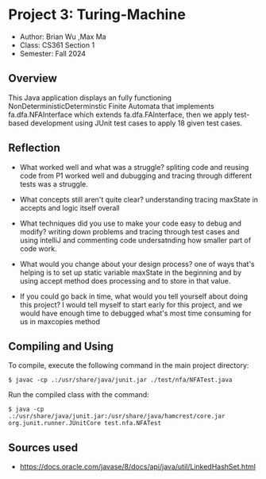 # Project 3: Turing-Machine

* Author: Brian Wu ,Max Ma
* Class: CS361 Section 1
* Semester: Fall 2024 

## Overview
This Java application displays an fully functioning NonDeterministicDeterminstic Finite Automata that implements fa.dfa.NFAInterface which extends fa.dfa.FAInterface, then we apply test-based development using JUnit test cases to apply 18 given test cases.


## Reflection

- What worked well and what was a struggle? 
  spliting code and reusing code from P1 worked well and dubugging and tracing through different tests was a struggle.

- What concepts still aren't quite clear?
understanding tracing maxState in accepts and logic itself overall
  
- What techniques did you use to make your code easy to debug and modify?
writing down problems and tracing through test cases and using intelliJ and commenting code undersatnding how smaller part of code work.
  
- What would you change about your design process?
one of ways that's helping is to set up static variable maxState in the beginning and by using accept method does processing and to store in that value.

- If you could go back in time, what would you tell yourself about doing this project?
  I would tell myself to start early for this project, and we would have enough time to debugged what's most time consuming for us in maxcopies method 

## Compiling and Using

To compile, execute the following command in the main project directory:
```
$ javac -cp .:/usr/share/java/junit.jar ./test/nfa/NFATest.java
```
Run the compiled class with the command:
```
$ java -cp .:/usr/share/java/junit.jar:/usr/share/java/hamcrest/core.jar
org.junit.runner.JUnitCore test.nfa.NFATest
```

## Sources used

- https://docs.oracle.com/javase/8/docs/api/java/util/LinkedHashSet.html 
